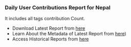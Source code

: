### Daily User Contributions Report for Nepal

It includes all tags contribution Count. 
- Download Latest Report from [here](https://raw.githubusercontent.com/kshitijrajsharma/OSMSG/master/stats/Nepal/Daily/daily_nepal_stats.csv) 
- Learn About the Metadata of Latest Report from [here](./stats_metadata.json))
- Access Historical Reports from [here](https://github.com/kshitijrajsharma/OSMSG/commits/master/stats/Global/Daily/daily_nepal_stats.csv)